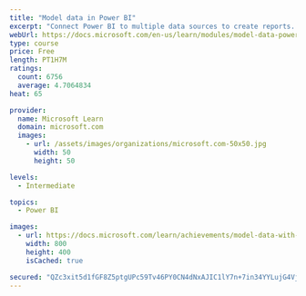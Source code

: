 ```yaml
---
title: "Model data in Power BI"
excerpt: "Connect Power BI to multiple data sources to create reports. Define the relationship between your data sources."
webUrl: https://docs.microsoft.com/en-us/learn/modules/model-data-power-bi/
type: course
price: Free
length: PT1H7M
ratings:
  count: 6756
  average: 4.7064834
heat: 65

provider:
  name: Microsoft Learn
  domain: microsoft.com
  images:
    - url: /assets/images/organizations/microsoft.com-50x50.jpg
      width: 50
      height: 50

levels:
  - Intermediate

topics:
  - Power BI

images:
  - url: https://docs.microsoft.com/learn/achievements/model-data-with-power-bi-desktop-social.png
    width: 800
    height: 400
    isCached: true

secured: "QZc3xit5d1fGF8Z5ptgUPc59Tv46PY0CN4dNxAJIC1lY7n+7in34YYLujG4VjngVBQVV7P0qNOa3hUtA7S4ZtMsVkwD1Yl+7VSxEaopyUHbq00xTboO17TdZexebxpUrsCNH1oHOywYA+jjNXHbOYDfAcyYkVtc6dFazFwdicQBEBFfYlIIIjOYhCzM+MzoYVC8PG5e93DFfOMOJHpSYCVLnEtUBSuS82rL5QAejB9Y3TlHnNUe63LVps/1ca2bgqUX9JXXtZGmadaK0oYQVUqhxpwKrCt7b1xSxeP9bCisqZCumhXRuWISgg+eS37+DHiKjGYwLt2T1Ol2B5hDPuT43PE4nznfdleSsd/srT3GYsgY/tyIcewP3jMdXcy1mppV+k42/zOUfVpJWSmyId2lOsXCB/++cAWtNz8wRBWY=;iOFhx5PVHfr2Df4Inn9P+g=="
---
```


